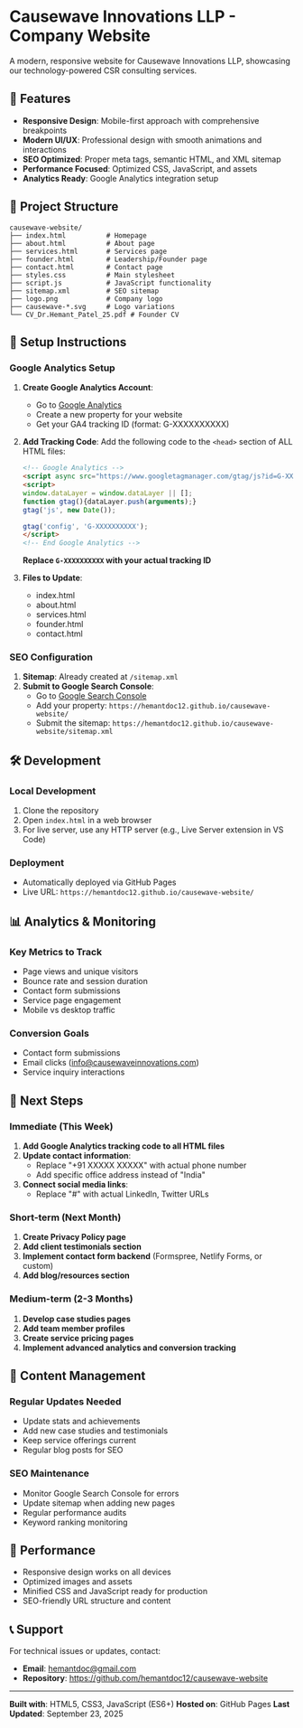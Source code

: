 # Causewave Innovations LLP - Company Website

A modern, responsive website for Causewave Innovations LLP, showcasing our technology-powered CSR consulting services.

## 🚀 Features

- **Responsive Design**: Mobile-first approach with comprehensive breakpoints
- **Modern UI/UX**: Professional design with smooth animations and interactions
- **SEO Optimized**: Proper meta tags, semantic HTML, and XML sitemap
- **Performance Focused**: Optimized CSS, JavaScript, and assets
- **Analytics Ready**: Google Analytics integration setup

## 📁 Project Structure

```
causewave-website/
├── index.html          # Homepage
├── about.html          # About page
├── services.html       # Services page
├── founder.html        # Leadership/Founder page
├── contact.html        # Contact page
├── styles.css          # Main stylesheet
├── script.js           # JavaScript functionality
├── sitemap.xml         # SEO sitemap
├── logo.png            # Company logo
├── causewave-*.svg     # Logo variations
└── CV_Dr.Hemant_Patel_25.pdf # Founder CV
```

## 🔧 Setup Instructions

### Google Analytics Setup

1. **Create Google Analytics Account**:
   - Go to [Google Analytics](https://analytics.google.com/)
   - Create a new property for your website
   - Get your GA4 tracking ID (format: G-XXXXXXXXXX)

2. **Add Tracking Code**:
   Add the following code to the `<head>` section of ALL HTML files:

   ```html
   <!-- Google Analytics -->
   <script async src="https://www.googletagmanager.com/gtag/js?id=G-XXXXXXXXXX"></script>
   <script>
   window.dataLayer = window.dataLayer || [];
   function gtag(){dataLayer.push(arguments);}
   gtag('js', new Date());

   gtag('config', 'G-XXXXXXXXXX');
   </script>
   <!-- End Google Analytics -->
   ```

   **Replace `G-XXXXXXXXXX` with your actual tracking ID**

3. **Files to Update**:
   - index.html
   - about.html
   - services.html
   - founder.html
   - contact.html

### SEO Configuration

1. **Sitemap**: Already created at `/sitemap.xml`
2. **Submit to Google Search Console**:
   - Go to [Google Search Console](https://search.google.com/search-console)
   - Add your property: `https://hemantdoc12.github.io/causewave-website/`
   - Submit the sitemap: `https://hemantdoc12.github.io/causewave-website/sitemap.xml`

## 🛠️ Development

### Local Development
1. Clone the repository
2. Open `index.html` in a web browser
3. For live server, use any HTTP server (e.g., Live Server extension in VS Code)

### Deployment
- Automatically deployed via GitHub Pages
- Live URL: `https://hemantdoc12.github.io/causewave-website/`

## 📊 Analytics & Monitoring

### Key Metrics to Track
- Page views and unique visitors
- Bounce rate and session duration
- Contact form submissions
- Service page engagement
- Mobile vs desktop traffic

### Conversion Goals
- Contact form submissions
- Email clicks (info@causewaveinnovations.com)
- Service inquiry interactions

## 🔮 Next Steps

### Immediate (This Week)
1. **Add Google Analytics tracking code to all HTML files**
2. **Update contact information**:
   - Replace "+91 XXXXX XXXXX" with actual phone number
   - Add specific office address instead of "India"
3. **Connect social media links**:
   - Replace "#" with actual LinkedIn, Twitter URLs

### Short-term (Next Month)
1. **Create Privacy Policy page**
2. **Add client testimonials section**
3. **Implement contact form backend** (Formspree, Netlify Forms, or custom)
4. **Add blog/resources section**

### Medium-term (2-3 Months)
1. **Develop case studies pages**
2. **Add team member profiles**
3. **Create service pricing pages**
4. **Implement advanced analytics and conversion tracking**

## 📝 Content Management

### Regular Updates Needed
- Update stats and achievements
- Add new case studies and testimonials
- Keep service offerings current
- Regular blog posts for SEO

### SEO Maintenance
- Monitor Google Search Console for errors
- Update sitemap when adding new pages
- Regular performance audits
- Keyword ranking monitoring

## 🚀 Performance

- Responsive design works on all devices
- Optimized images and assets
- Minified CSS and JavaScript ready for production
- SEO-friendly URL structure and content

## 📞 Support

For technical issues or updates, contact:
- **Email**: hemantdoc@gmail.com
- **Repository**: https://github.com/hemantdoc12/causewave-website

---

**Built with**: HTML5, CSS3, JavaScript (ES6+)
**Hosted on**: GitHub Pages
**Last Updated**: September 23, 2025